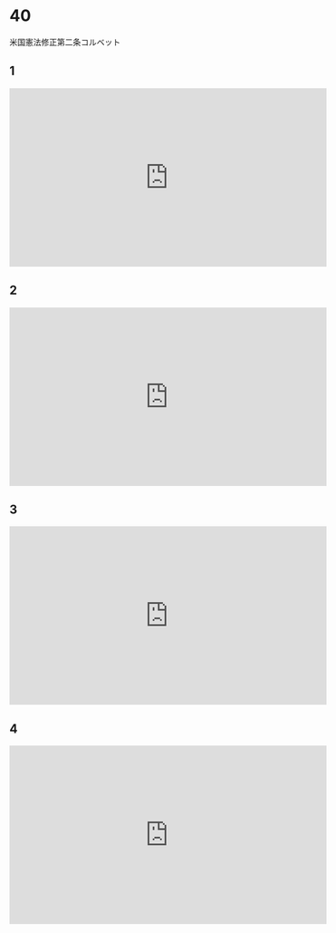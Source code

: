 # 40

米国憲法修正第二条コルベット

## 1

<iframe width="560" height="315" src="https://www.youtube.com/embed/5eojjM4n0vM?si=7f2K4hmOL7b7xM3G" title="YouTube video player" frameborder="0" allow="accelerometer; autoplay; clipboard-write; encrypted-media; gyroscope; picture-in-picture; web-share" allowfullscreen></iframe>

## 2

<iframe width="560" height="315" src="https://www.youtube.com/embed/i1MljnQgZJI?si=I6c8Mz7bImwXWRK8" title="YouTube video player" frameborder="0" allow="accelerometer; autoplay; clipboard-write; encrypted-media; gyroscope; picture-in-picture; web-share" allowfullscreen></iframe>

## 3

<iframe width="560" height="315" src="https://www.youtube.com/embed/AK7C1lIedxE?si=Hwax4hMt5wyS4XeH" title="YouTube video player" frameborder="0" allow="accelerometer; autoplay; clipboard-write; encrypted-media; gyroscope; picture-in-picture; web-share" allowfullscreen></iframe>

## 4

<iframe width="560" height="315" src="https://www.youtube.com/embed/4I-Mp2tTSRM?si=FVQcGqxs1M3QVfQJ" title="YouTube video player" frameborder="0" allow="accelerometer; autoplay; clipboard-write; encrypted-media; gyroscope; picture-in-picture; web-share" allowfullscreen></iframe>
